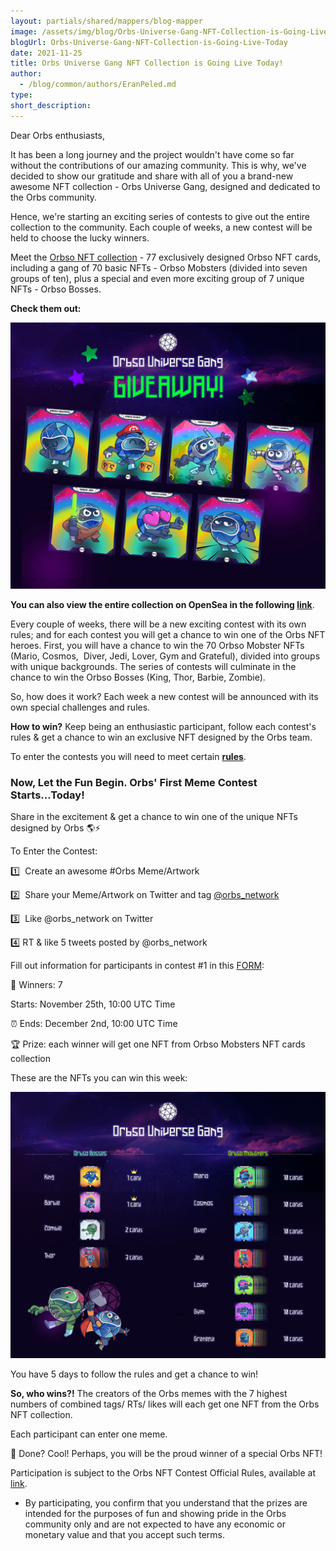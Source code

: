 ```yaml
---
layout: partials/shared/mappers/blog-mapper
image: /assets/img/blog/Orbs-Universe-Gang-NFT-Collection-is-Going-Live-Today/bg.jpeg
blogUrl: Orbs-Universe-Gang-NFT-Collection-is-Going-Live-Today
date: 2021-11-25
title: Orbs Universe Gang NFT Collection is Going Live Today!
author:
  - /blog/common/authors/EranPeled.md
type:
short_description: 
---
```




Dear Orbs enthusiasts,

It has been a long journey and the project wouldn't have come so far without the contributions of our amazing community. This is why, we've decided to show our gratitude and share with all of you a brand-new awesome NFT collection - Orbs Universe Gang, designed and dedicated to the Orbs community.

Hence, we're starting an exciting series of contests  to give out the entire collection to the community. Each couple of weeks, a new contest will be held to choose the lucky winners.

Meet the [Orbso NFT collection](https://opensea.io/collection/orbso-universe-gang) - 77 exclusively designed Orbso NFT cards, including a gang of 70 basic NFTs - Orbso Mobsters (divided into seven groups of ten), plus a special and even more exciting group of 7 unique NFTs - Orbso Bosses.

**Check them out:**

![](/assets/img/blog/Orbs-Universe-Gang-NFT-Collection-is-Going-Live-Today/img1.jpeg)

**You can also view the entire collection on OpenSea in the following [link](https://opensea.io/collection/orbso-universe-gang)**.

Every couple of weeks, there will be a new exciting contest with its own rules; and for each contest you will get a chance to win one of the Orbs NFT heroes. First, you will have a chance to win the 70 Orbso Mobster NFTs (Mario, Cosmos,  Diver, Jedi, Lover, Gym and Grateful), divided into groups with unique backgrounds. The series of contests will culminate in the chance to win the Orbso Bosses (King, Thor, Barbie, Zombie).

So, how does it work? Each week a new contest will be announced with its own special challenges and rules.

**How to win?** Keep being an enthusiastic participant, follow each contest's rules & get a chance to win an exclusive NFT designed by the Orbs team.

To enter the contests you will need to meet certain **[rules](https://www.orbs.com/ORBS-NFT-CONTEST-OFFICIAL-RULES/)**.

### Now, Let the Fun Begin. Orbs' First Meme Contest Starts...Today!

Share in the excitement & get a chance to win one of the unique NFTs designed by Orbs 🌎⚡️

To Enter the Contest:

1️⃣  Create an awesome #Orbs Meme/Artwork

2️⃣  Share your Meme/Artwork on Twitter and tag [@orbs_network](https://twitter.com/orbs_network)

3️⃣  Like @orbs_network on Twitter 

4️⃣ RT & like 5 tweets posted by @orbs_network

Fill out information for participants in contest #1 in this [FORM](https://docs.google.com/forms/d/1QV_895-KjzCnSUIa4LbJBQ0hbtGEef9daMPm2kYDjF0/edit):

🎯 Winners: 7

Starts: November 25th, 10:00 UTC Time

⏰ Ends: December 2nd, 10:00 UTC Time

🏆 Prize: each winner will get one NFT from Orbso Mobsters NFT cards collection

These are the NFTs you can win this week:

![](/assets/img/blog/Orbs-Universe-Gang-NFT-Collection-is-Going-Live-Today/img2.jpg)

You have 5 days to follow the rules and get a chance to win!

**So, who wins?!** The creators of the Orbs memes with the 7 highest numbers of combined tags/ RTs/ likes will each get one NFT from the Orbs NFT collection.

Each participant can enter one meme.

🏁 Done? Cool! Perhaps, you will be the proud winner of a special Orbs NFT!

<div class='line-separator'></div>

Participation is subject to the Orbs NFT Contest Official Rules, available at [link](https://www.orbs.com/ORBS-NFT-CONTEST-OFFICIAL-RULES). 

* By participating, you confirm that you understand that the prizes are intended for the purposes of fun and showing pride in the Orbs community only and are not expected to have any economic or monetary value and that you accept such terms.

